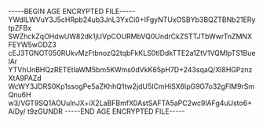 -----BEGIN AGE ENCRYPTED FILE-----
YWdlLWVuY3J5cHRpb24ub3JnL3YxCi0+IFgyNTUxOSBYb3BQZTBNb21ERytpZFBx
SWZhckZqOHdwUW82dk1jUVpCOURMbVQ0UndrCkZSTTJTbWwrTnZMNXFEYW5wODZ3
cEJ3TGNOT050RUkvMzFtbnozQ2tqbFkKLS0tIDdkTTE2a1ZtV1VQMlpTS1BuelAr
YTVhUnBHQzRETEtIaWM5bm5KWms0dVkK65pH7D+243sqaQ/Xl8HGPznzXtA9PAZd
WcWY3JDRS0Kp1ssogPe5aZKhhQ1tw2jdU5ICmHiSX6IpG9G7o32gFlM9rSmQnu6H
w3/VGT9SQ1AOUuInJX+iX2LaBFBmfX0AstSAFTA5aPC2wc9lAFg4uUsto6+AiDy/
t9zGUNDR
-----END AGE ENCRYPTED FILE-----
